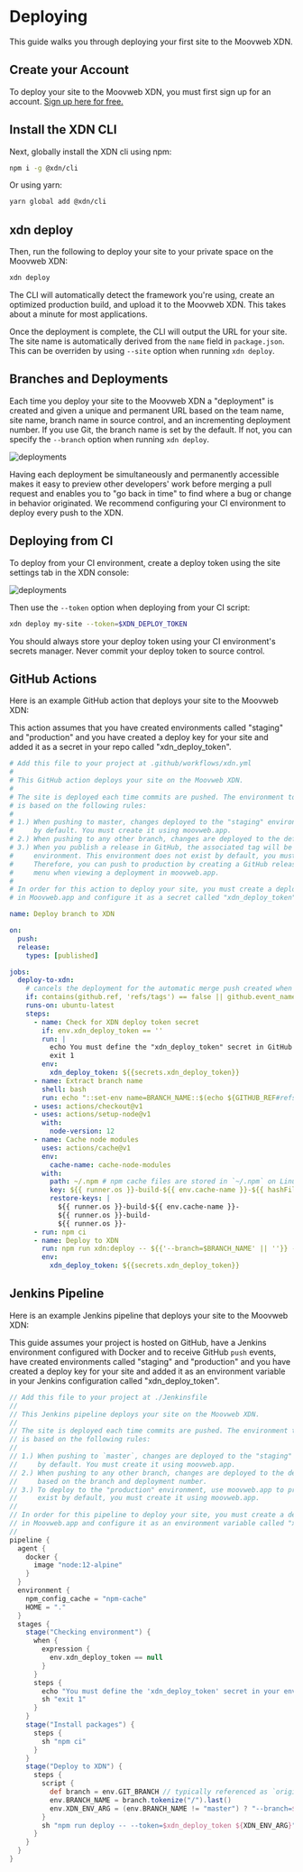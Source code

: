 # Deploying

This guide walks you through deploying your first site to the Moovweb XDN.

## Create your Account

To deploy your site to the Moovweb XDN, you must first sign up for an account. [Sign up here for free.](https://moovweb.app/signup)

## Install the XDN CLI

Next, globally install the XDN cli using npm:

```bash
npm i -g @xdn/cli
```

Or using yarn:

```bash
yarn global add @xdn/cli
```

## xdn deploy

Then, run the following to deploy your site to your private space on the Moovweb XDN:

```bash
xdn deploy
```

The CLI will automatically detect the framework you're using, create an optimized production build, and upload it to the Moovweb XDN. This takes about a minute for most applications.

Once the deployment is complete, the CLI will output the URL for your site. The site name is automatically derived from the `name` field in `package.json`. This can be overriden by using `--site` option when running `xdn deploy`.

## Branches and Deployments

Each time you deploy your site to the Moovweb XDN a "deployment" is created and given a unique and permanent URL based on the team name, site name, branch name in source control, and an incrementing deployment number. If you use Git, the branch name is set by the default. If not, you can specify the `--branch` option when running `xdn deploy`.

![deployments](/images/deploying/deployments.png)

Having each deployment be simultaneously and permanently accessible makes it easy to preview other developers' work before merging a pull request and enables you to "go back in time" to find where a bug or change in behavior originated. We recommend configuring your CI environment to deploy every push to the XDN.

## Deploying from CI

To deploy from your CI environment, create a deploy token using the site settings tab in the XDN console:

![deployments](/images/deploying/token.png)

Then use the `--token` option when deploying from your CI script:

```bash
xdn deploy my-site --token=$XDN_DEPLOY_TOKEN
```

You should always store your deploy token using your CI environment's secrets manager. Never commit your deploy token to source control.

## GitHub Actions

Here is an example GitHub action that deploys your site to the Moovweb XDN:

This action assumes that you have created environments called "staging" and "production" and you have created a deploy key for your site and added it as a secret in your repo called "xdn_deploy_token".

```yml
# Add this file to your project at .github/workflows/xdn.yml
#
# This GitHub action deploys your site on the Moovweb XDN.
#
# The site is deployed each time commits are pushed. The environment to which the changes are deployed
# is based on the following rules:
#
# 1.) When pushing to master, changes deployed to the "staging" environment. This environment does not exist
#     by default. You must create it using moovweb.app.
# 2.) When pushing to any other branch, changes are deployed to the default environment.  An unique URL is created based on the branch and deployment number.
# 3.) When you publish a release in GitHub, the associated tag will be deployed to the production
#     environment. This environment does not exist by default, you must create it using moovweb.app.
#     Therefore, you can push to production by creating a GitHub release, or by using the "Promote to Environment"
#     menu when viewing a deployment in moovweb.app.
#
# In order for this action to deploy your site, you must create a deploy token from the site settings page
# in Moovweb.app and configure it as a secret called "xdn_deploy_token" in your repo on GitHub.

name: Deploy branch to XDN

on:
  push:
  release:
    types: [published]

jobs:
  deploy-to-xdn:
    # cancels the deployment for the automatic merge push created when tagging a release
    if: contains(github.ref, 'refs/tags') == false || github.event_name == 'release'
    runs-on: ubuntu-latest
    steps:
      - name: Check for XDN deploy token secret
        if: env.xdn_deploy_token == ''
        run: |
          echo You must define the "xdn_deploy_token" secret in GitHub project settings
          exit 1
        env:
          xdn_deploy_token: ${{secrets.xdn_deploy_token}}
      - name: Extract branch name
        shell: bash
        run: echo "::set-env name=BRANCH_NAME::$(echo ${GITHUB_REF#refs/heads/} | sed 's/\//_/g')"
      - uses: actions/checkout@v1
      - uses: actions/setup-node@v1
        with:
          node-version: 12
      - name: Cache node modules
        uses: actions/cache@v1
        env:
          cache-name: cache-node-modules
        with:
          path: ~/.npm # npm cache files are stored in `~/.npm` on Linux/macOS
          key: ${{ runner.os }}-build-${{ env.cache-name }}-${{ hashFiles('**/package-lock.json') }}
          restore-keys: |
            ${{ runner.os }}-build-${{ env.cache-name }}-
            ${{ runner.os }}-build-
            ${{ runner.os }}-
      - run: npm ci
      - name: Deploy to XDN
        run: npm run xdn:deploy -- ${{'--branch=$BRANCH_NAME' || ''}} --token=$xdn_deploy_token ${{github.event_name == 'push' && env.BRANCH_NAME == 'master' && '--environment=staging' || ''}} ${{github.event_name == 'release' && '--environment=production' || ''}}
        env:
          xdn_deploy_token: ${{secrets.xdn_deploy_token}}
```

## Jenkins Pipeline

Here is an example Jenkins pipeline that deploys your site to the Moovweb XDN:

This guide assumes your project is hosted on GitHub, have a Jenkins environment configured with Docker and to receive GitHub `push` events, have created environments called "staging" and "production" and you have created a deploy key for your site and added it as an environment variable in your Jenkins configuration called "xdn_deploy_token".

```groovy
// Add this file to your project at ./Jenkinsfile
//
// This Jenkins pipeline deploys your site on the Moovweb XDN.
//
// The site is deployed each time commits are pushed. The environment to which the changes are deployed
// is based on the following rules:
//
// 1.) When pushing to `master`, changes are deployed to the "staging" environment. This environment does not exist
//     by default. You must create it using moovweb.app.
// 2.) When pushing to any other branch, changes are deployed to the default environment. An unique URL is created
//     based on the branch and deployment number.
// 3.) To deploy to the "production" environment, use moovweb.app to promote the build. This environment does not 
//     exist by default, you must create it using moovweb.app.
//
// In order for this pipeline to deploy your site, you must create a deploy token from the site settings page
// in Moovweb.app and configure it as an environment variable called "xdn_deploy_token" in your Jenkins configuration.
// 
pipeline {
  agent { 
    docker {
      image "node:12-alpine"
    }
  }
  environment {
    npm_config_cache = "npm-cache"
    HOME = "."
  }
  stages {
    stage("Checking environment") {
      when {
        expression {
          env.xdn_deploy_token == null
        }
      }
      steps {
        echo "You must define the 'xdn_deploy_token' secret in your environment variables"
        sh "exit 1"
      }
    }
    stage("Install packages") {
      steps {
        sh "npm ci"
      }
    }
    stage("Deploy to XDN") {
      steps {
        script {
          def branch = env.GIT_BRANCH // typically referenced as `origin/{branch}`
          env.BRANCH_NAME = branch.tokenize("/").last()
          env.XDN_ENV_ARG = (env.BRANCH_NAME != "master") ? "--branch=$BRANCH_NAME" : "--environment=staging"
        }
        sh "npm run deploy -- --token=$xdn_deploy_token ${XDN_ENV_ARG}"
      }
    }
  }
}
```
